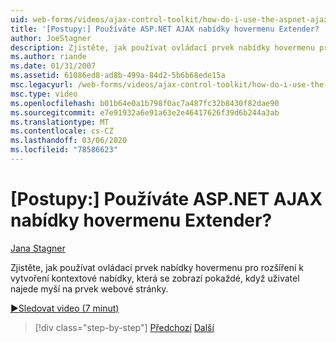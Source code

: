 ```yaml
---
uid: web-forms/videos/ajax-control-toolkit/how-do-i-use-the-aspnet-ajax-hovermenu-extender
title: '[Postupy:] Používáte ASP.NET AJAX nabídky hovermenu Extender? | Dokumenty Microsoft'
author: JoeStagner
description: Zjistěte, jak používat ovládací prvek nabídky hovermenu pro rozšíření k vytvoření kontextové nabídky, která se zobrazí pokaždé, když uživatel najede myší na prvek my...
ms.author: riande
ms.date: 01/31/2007
ms.assetid: 61086ed8-ad8b-499a-84d2-5b6b68ede15a
msc.legacyurl: /web-forms/videos/ajax-control-toolkit/how-do-i-use-the-aspnet-ajax-hovermenu-extender
msc.type: video
ms.openlocfilehash: b01b64e0a1b798f0ac7a487fc32b8430f82dae90
ms.sourcegitcommit: e7e91932a6e91a63e2e46417626f39d6b244a3ab
ms.translationtype: MT
ms.contentlocale: cs-CZ
ms.lasthandoff: 03/06/2020
ms.locfileid: "78586623"
---
```

# <a name="how-do-i-use-the-aspnet-ajax-hovermenu-extender"></a>[Postupy:] Používáte ASP.NET AJAX nabídky hovermenu Extender?

[Jana Stagner](https://github.com/JoeStagner)

Zjistěte, jak používat ovládací prvek nabídky hovermenu pro rozšíření k vytvoření kontextové nabídky, která se zobrazí pokaždé, když uživatel najede myší na prvek webové stránky.

[&#9654;Sledovat video (7 minut)](https://channel9.msdn.com/Blogs/ASP-NET-Site-Videos/how-do-i-use-the-aspnet-ajax-hovermenu-extender)

> [!div class="step-by-step"]
> [Předchozí](how-do-i-use-the-aspnet-ajax-filteredtextbox-extender.md)
> [Další](how-do-i-use-the-aspnet-ajax-togglebutton-extender.md)
